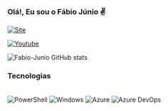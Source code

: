 ### Olá!, Eu sou o Fábio Júnio ✌️ 

[![Site](https://img.shields.io/website?label=FabioJunio.Cloud&style=for-the-badge&url=https://fabiojunio.cloud/)](https://fabiojunio.cloud)

[![Youtube](https://img.shields.io/badge/YouTube-FF0000?style=for-the-badge&logo=youtube&logoColor=white)](https://youtube.com)

![Fabio-Junio GitHub stats](https://github-readme-stats.vercel.app/api?username=fabio-junio&show_icons=true&theme=radical)

### Tecnologias

<div style="display: inline_block"><br/>
  <img align="center" alt="PowerShell" src="https://img.shields.io/badge/Powershell-2CA5E0?style=for-the-badge&logo=powershell&logoColor=white" />
  <img align="center" alt="Windows" src="https://img.shields.io/badge/Windows-0078D6?style=for-the-badge&logo=windows&logoColor=white" />
  <img align="center" alt="Azure" src="https://img.shields.io/badge/microsoft%20azure-0089D6?style=for-the-badge&logo=microsoft-azure&logoColor=white" />
  <img align="center" alt="Azure DevOps" src="https://img.shields.io/badge/Azure_DevOps-0078D7?style=for-the-badge&logo=azure-devops&logoColor=white" />
  
</div>

